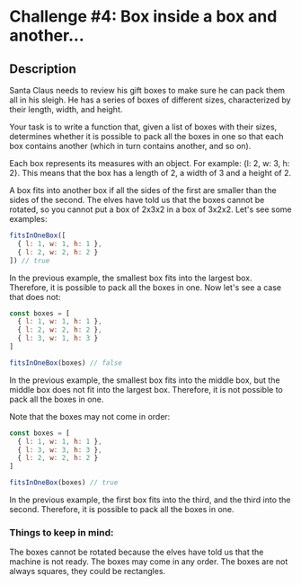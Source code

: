 # Challenge #4: Box inside a box and another...

## Description

Santa Claus needs to review his gift boxes to make sure he can pack them all in his sleigh. He has a series of boxes of different sizes, characterized by their length, width, and height.

Your task is to write a function that, given a list of boxes with their sizes, determines whether it is possible to pack all the boxes in one so that each box contains another (which in turn contains another, and so on).

Each box represents its measures with an object. For example: {l: 2, w: 3, h: 2}. This means that the box has a length of 2, a width of 3 and a height of 2.

A box fits into another box if all the sides of the first are smaller than the sides of the second. The elves have told us that the boxes cannot be rotated, so you cannot put a box of 2x3x2 in a box of 3x2x2. Let's see some examples:

```javascript
fitsInOneBox([
  { l: 1, w: 1, h: 1 },
  { l: 2, w: 2, h: 2 }
]) // true
```
In the previous example, the smallest box fits into the largest box. Therefore, it is possible to pack all the boxes in one. Now let's see a case that does not:

```javascript
const boxes = [
  { l: 1, w: 1, h: 1 },
  { l: 2, w: 2, h: 2 },
  { l: 3, w: 1, h: 3 }
]

fitsInOneBox(boxes) // false
```

In the previous example, the smallest box fits into the middle box, but the middle box does not fit into the largest box. Therefore, it is not possible to pack all the boxes in one.

Note that the boxes may not come in order:

```javascript
const boxes = [
  { l: 1, w: 1, h: 1 },
  { l: 3, w: 3, h: 3 },
  { l: 2, w: 2, h: 2 }
]

fitsInOneBox(boxes) // true
```

In the previous example, the first box fits into the third, and the third into the second. Therefore, it is possible to pack all the boxes in one.

### Things to keep in mind:

The boxes cannot be rotated because the elves have told us that the machine is not ready.
The boxes may come in any order.
The boxes are not always squares, they could be rectangles.

